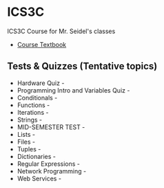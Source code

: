 ICS3C
=====

ICS3C Course for Mr. Seidel's classes

* [Course Textbook](http://www.pythonlearn.com/book.php)

Tests & Quizzes (Tentative topics)
-------
* Hardware Quiz - 
* Programming Intro and Variables Quiz - 
* Conditionals - 
* Functions - 
* Iterations - 
* Strings - 
* MID-SEMESTER TEST - 
* Lists - 
* Files - 
* Tuples - 
* Dictionaries -
* Regular Expressions - 
* Network Programming -
* Web Services -
